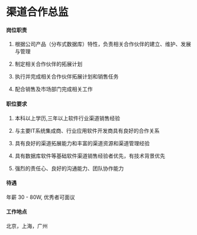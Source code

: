 # 渠道合作总监

#### 岗位职责

1. 根据公司产品（分布式数据库）特性，负责相关合作伙伴的建立、维护、发展与管理

2. 制定相关合作伙伴的拓展计划

3. 执行并完成相关合作伙伴拓展计划和销售任务

4. 配合销售及市场部门完成相关工作

#### 职位要求

1. 本科以上学历,三年以上软件行业渠道销售经验

2. 与主要IT系统集成商、行业应用软件开发商具有良好的合作关系

3. 具有良好的渠道拓展能力和丰富的渠道资源和渠道管理经验

4. 具有数据库软件等基础软件渠道销售经验者优先，有技术背景优先

5. 强烈的责任心、良好的沟通能力、团队协作能力

#### 待遇

年薪 30 - 80W, 优秀者可面议

#### 工作地点

北京，上海，广州
